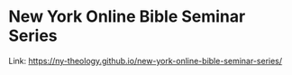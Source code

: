 # New York Online Bible Seminar Series
Link: https://ny-theology.github.io/new-york-online-bible-seminar-series/
